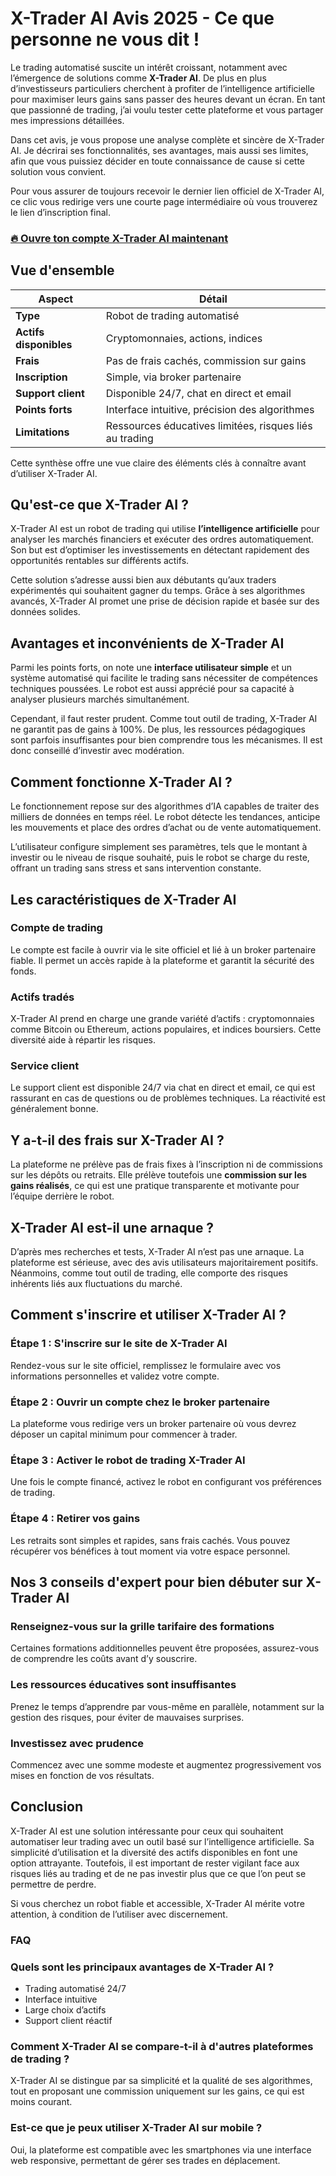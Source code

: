 # X-Trader AI Avis 2025 - Ce que personne ne vous dit !
 

Le trading automatisé suscite un intérêt croissant, notamment avec l’émergence de solutions comme **X-Trader AI**. De plus en plus d’investisseurs particuliers cherchent à profiter de l’intelligence artificielle pour maximiser leurs gains sans passer des heures devant un écran. En tant que passionné de trading, j’ai voulu tester cette plateforme et vous partager mes impressions détaillées.

Dans cet avis, je vous propose une analyse complète et sincère de X-Trader AI. Je décrirai ses fonctionnalités, ses avantages, mais aussi ses limites, afin que vous puissiez décider en toute connaissance de cause si cette solution vous convient.

Pour vous assurer de toujours recevoir le dernier lien officiel de X-Trader AI, ce clic vous redirige vers une courte page intermédiaire où vous trouverez le lien d’inscription final.

### [🔥 Ouvre ton compte X-Trader AI maintenant](https://github.com/Chasity81Mercer/gpt-pilot/blob/main/67fr.md)
## Vue d'ensemble

| Aspect                 | Détail                                        |
|------------------------|-----------------------------------------------|
| **Type**               | Robot de trading automatisé                    |
| **Actifs disponibles** | Cryptomonnaies, actions, indices               |
| **Frais**              | Pas de frais cachés, commission sur gains     |
| **Inscription**        | Simple, via broker partenaire                   |
| **Support client**     | Disponible 24/7, chat en direct et email       |
| **Points forts**       | Interface intuitive, précision des algorithmes|
| **Limitations**        | Ressources éducatives limitées, risques liés au trading |

Cette synthèse offre une vue claire des éléments clés à connaître avant d’utiliser X-Trader AI.

## Qu'est-ce que X-Trader AI ?

X-Trader AI est un robot de trading qui utilise **l’intelligence artificielle** pour analyser les marchés financiers et exécuter des ordres automatiquement. Son but est d’optimiser les investissements en détectant rapidement des opportunités rentables sur différents actifs.

Cette solution s’adresse aussi bien aux débutants qu’aux traders expérimentés qui souhaitent gagner du temps. Grâce à ses algorithmes avancés, X-Trader AI promet une prise de décision rapide et basée sur des données solides.

## Avantages et inconvénients de X-Trader AI

Parmi les points forts, on note une **interface utilisateur simple** et un système automatisé qui facilite le trading sans nécessiter de compétences techniques poussées. Le robot est aussi apprécié pour sa capacité à analyser plusieurs marchés simultanément.

Cependant, il faut rester prudent. Comme tout outil de trading, X-Trader AI ne garantit pas de gains à 100%. De plus, les ressources pédagogiques sont parfois insuffisantes pour bien comprendre tous les mécanismes. Il est donc conseillé d’investir avec modération.

## Comment fonctionne X-Trader AI ?

Le fonctionnement repose sur des algorithmes d’IA capables de traiter des milliers de données en temps réel. Le robot détecte les tendances, anticipe les mouvements et place des ordres d’achat ou de vente automatiquement.

L’utilisateur configure simplement ses paramètres, tels que le montant à investir ou le niveau de risque souhaité, puis le robot se charge du reste, offrant un trading sans stress et sans intervention constante.

## Les caractéristiques de X-Trader AI

### Compte de trading

Le compte est facile à ouvrir via le site officiel et lié à un broker partenaire fiable. Il permet un accès rapide à la plateforme et garantit la sécurité des fonds.

### Actifs tradés

X-Trader AI prend en charge une grande variété d’actifs : cryptomonnaies comme Bitcoin ou Ethereum, actions populaires, et indices boursiers. Cette diversité aide à répartir les risques.

### Service client

Le support client est disponible 24/7 via chat en direct et email, ce qui est rassurant en cas de questions ou de problèmes techniques. La réactivité est généralement bonne.

## Y a-t-il des frais sur X-Trader AI ?

La plateforme ne prélève pas de frais fixes à l’inscription ni de commissions sur les dépôts ou retraits. Elle prélève toutefois une **commission sur les gains réalisés**, ce qui est une pratique transparente et motivante pour l’équipe derrière le robot.

## X-Trader AI est-il une arnaque ?

D’après mes recherches et tests, X-Trader AI n’est pas une arnaque. La plateforme est sérieuse, avec des avis utilisateurs majoritairement positifs. Néanmoins, comme tout outil de trading, elle comporte des risques inhérents liés aux fluctuations du marché.

## Comment s'inscrire et utiliser X-Trader AI ?

### Étape 1 : S'inscrire sur le site de X-Trader AI

Rendez-vous sur le site officiel, remplissez le formulaire avec vos informations personnelles et validez votre compte.

### Étape 2 : Ouvrir un compte chez le broker partenaire

La plateforme vous redirige vers un broker partenaire où vous devrez déposer un capital minimum pour commencer à trader.

### Étape 3 : Activer le robot de trading X-Trader AI

Une fois le compte financé, activez le robot en configurant vos préférences de trading.

### Étape 4 : Retirer vos gains

Les retraits sont simples et rapides, sans frais cachés. Vous pouvez récupérer vos bénéfices à tout moment via votre espace personnel.

## Nos 3 conseils d'expert pour bien débuter sur X-Trader AI

### Renseignez-vous sur la grille tarifaire des formations

Certaines formations additionnelles peuvent être proposées, assurez-vous de comprendre les coûts avant d’y souscrire.

### Les ressources éducatives sont insuffisantes

Prenez le temps d’apprendre par vous-même en parallèle, notamment sur la gestion des risques, pour éviter de mauvaises surprises.

### Investissez avec prudence

Commencez avec une somme modeste et augmentez progressivement vos mises en fonction de vos résultats.

## Conclusion

X-Trader AI est une solution intéressante pour ceux qui souhaitent automatiser leur trading avec un outil basé sur l’intelligence artificielle. Sa simplicité d’utilisation et la diversité des actifs disponibles en font une option attrayante. Toutefois, il est important de rester vigilant face aux risques liés au trading et de ne pas investir plus que ce que l’on peut se permettre de perdre.

Si vous cherchez un robot fiable et accessible, X-Trader AI mérite votre attention, à condition de l’utiliser avec discernement.

### FAQ

### Quels sont les principaux avantages de X-Trader AI ?

- Trading automatisé 24/7
- Interface intuitive
- Large choix d’actifs
- Support client réactif

### Comment X-Trader AI se compare-t-il à d'autres plateformes de trading ?

X-Trader AI se distingue par sa simplicité et la qualité de ses algorithmes, tout en proposant une commission uniquement sur les gains, ce qui est moins courant.

### Est-ce que je peux utiliser X-Trader AI sur mobile ?

Oui, la plateforme est compatible avec les smartphones via une interface web responsive, permettant de gérer ses trades en déplacement.